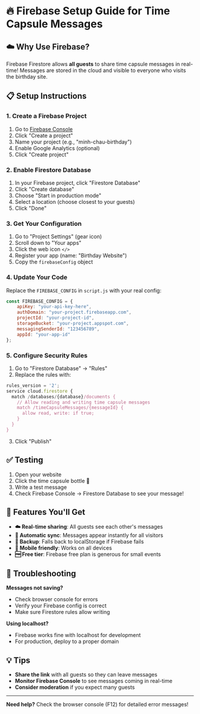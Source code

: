 # 🔥 Firebase Setup Guide for Time Capsule Messages

## ☁️ Why Use Firebase?

Firebase Firestore allows **all guests** to share time capsule messages in real-time! Messages are stored in the cloud and visible to everyone who visits the birthday site.

## 📋 Setup Instructions

### 1. Create a Firebase Project
1. Go to [Firebase Console](https://console.firebase.google.com/)
2. Click "Create a project"
3. Name your project (e.g., "minh-chau-birthday")
4. Enable Google Analytics (optional)
5. Click "Create project"

### 2. Enable Firestore Database
1. In your Firebase project, click "Firestore Database"
2. Click "Create database"
3. Choose "Start in production mode"
4. Select a location (choose closest to your guests)
5. Click "Done"

### 3. Get Your Configuration
1. Go to "Project Settings" (gear icon)
2. Scroll down to "Your apps"
3. Click the web icon `</>`
4. Register your app (name: "Birthday Website")
5. Copy the `firebaseConfig` object

### 4. Update Your Code
Replace the `FIREBASE_CONFIG` in `script.js` with your real config:

```javascript
const FIREBASE_CONFIG = {
    apiKey: "your-api-key-here",
    authDomain: "your-project.firebaseapp.com",
    projectId: "your-project-id",
    storageBucket: "your-project.appspot.com",
    messagingSenderId: "123456789",
    appId: "your-app-id"
};
```

### 5. Configure Security Rules
1. Go to "Firestore Database" → "Rules"
2. Replace the rules with:

```javascript
rules_version = '2';
service cloud.firestore {
  match /databases/{database}/documents {
    // Allow reading and writing time capsule messages
    match /timeCapsuleMessages/{messageId} {
      allow read, write: if true;
    }
  }
}
```

3. Click "Publish"

## ✅ Testing

1. Open your website
2. Click the time capsule bottle 💌
3. Write a test message
4. Check Firebase Console → Firestore Database to see your message!

## 🚀 Features You'll Get

- **☁️ Real-time sharing**: All guests see each other's messages
- **🔄 Automatic sync**: Messages appear instantly for all visitors
- **💾 Backup**: Falls back to localStorage if Firebase fails
- **📱 Mobile friendly**: Works on all devices
- **🆓 Free tier**: Firebase free plan is generous for small events

## 🔧 Troubleshooting

**Messages not saving?**
- Check browser console for errors
- Verify your Firebase config is correct
- Make sure Firestore rules allow writing

**Using localhost?**
- Firebase works fine with localhost for development
- For production, deploy to a proper domain

## 💡 Tips

- **Share the link** with all guests so they can leave messages
- **Monitor Firebase Console** to see messages coming in real-time
- **Consider moderation** if you expect many guests

---

**Need help?** Check the browser console (F12) for detailed error messages!
